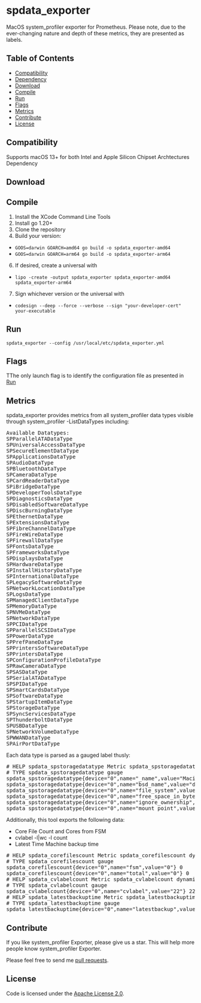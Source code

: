 # spdata_exporter
MacOS system_profiler exporter for Prometheus. Please note, due to the ever-changing nature and depth of these metrics, they are presented as labels.
## Table of Contents
- [Compatibility](#compatibility)
- [Dependency](#dependency)
- [Download](#download)
- [Compile](#compile)
- [Run](#run)
- [Flags](#flags)
- [Metrics](#metrics)
- [Contribute](#contribute)
- [License](#license)

Compatibility
-------------
Supports macOS 13+ for both Intel and Apple Silicon Chipset Archtectures
Dependency

Download
--------

Compile
-------
1. Install the XCode Command Line Tools
2. Install go 1.20+
3. Clone the repository
4. Build your version:
  - `GOOS=darwin GOARCH=amd64 go build -o spdata_exporter-amd64`
  - `GOOS=darwin GOARCH=arm64 go build -o spdata_exporter-arm64`
6. If desired, create a universal with
  - `lipo -create -output spdata_exporter spdata_exporter-amd64 spdata_exporter-arm64`
7. Sign whichever version or the universal with
  - `codesign --deep --force --verbose --sign "your-developer-cert" your-executable`

Run
---
```shell
spdata_exporter --config /usr/local/etc/spdata_exporter.yml
```

Flags
-----
TThe only launch flag is to identify the configuration file as presented in [Run](#run)

Metrics
-------
spdata_exporter provides metrics from all system_profiler data types visible through system_profiler -ListDataTypes including:
<pre>
Available Datatypes:
SPParallelATADataType
SPUniversalAccessDataType
SPSecureElementDataType
SPApplicationsDataType
SPAudioDataType
SPBluetoothDataType
SPCameraDataType
SPCardReaderDataType
SPiBridgeDataType
SPDeveloperToolsDataType
SPDiagnosticsDataType
SPDisabledSoftwareDataType
SPDiscBurningDataType
SPEthernetDataType
SPExtensionsDataType
SPFibreChannelDataType
SPFireWireDataType
SPFirewallDataType
SPFontsDataType
SPFrameworksDataType
SPDisplaysDataType
SPHardwareDataType
SPInstallHistoryDataType
SPInternationalDataType
SPLegacySoftwareDataType
SPNetworkLocationDataType
SPLogsDataType
SPManagedClientDataType
SPMemoryDataType
SPNVMeDataType
SPNetworkDataType
SPPCIDataType
SPParallelSCSIDataType
SPPowerDataType
SPPrefPaneDataType
SPPrintersSoftwareDataType
SPPrintersDataType
SPConfigurationProfileDataType
SPRawCameraDataType
SPSASDataType
SPSerialATADataType
SPSPIDataType
SPSmartCardsDataType
SPSoftwareDataType
SPStartupItemDataType
SPStorageDataType
SPSyncServicesDataType
SPThunderboltDataType
SPUSBDataType
SPNetworkVolumeDataType
SPWWANDataType
SPAirPortDataType
</pre>

Each data type is parsed as a gauged label thusly:
<pre>
# HELP spdata_spstoragedatatype Metric spdata_spstoragedatatype dynamically created
# TYPE spdata_spstoragedatatype gauge
spdata_spstoragedatatype{device="0",name="_name",value="Macintosh HD - Data"} 1
spdata_spstoragedatatype{device="0",name="bsd_name",value="disk1s1"} 1
spdata_spstoragedatatype{device="0",name="file_system",value="APFS"} 1
spdata_spstoragedatatype{device="0",name="free_space_in_bytes",value="1.877371875328e+12"} 1
spdata_spstoragedatatype{device="0",name="ignore_ownership",value="no"} 1
spdata_spstoragedatatype{device="0",name="mount_point",value="/System/Volumes/Data"} 1
</pre>

Additionally, this tool exports the following data:
- Core File Count and Cores from FSM
- cvlabel -l|wc -l count
- Latest Time Machine backup time
<pre>
# HELP spdata_corefilescount Metric spdata_corefilescount dynamically created
# TYPE spdata_corefilescount gauge
spdata_corefilescount{device="0",name="fsm",value="0"} 0
spdata_corefilescount{device="0",name="total",value="0"} 0
# HELP spdata_cvlabelcount Metric spdata_cvlabelcount dynamically created
# TYPE spdata_cvlabelcount gauge
spdata_cvlabelcount{device="0",name="cvlabel",value="22"} 22
# HELP spdata_latestbackuptime Metric spdata_latestbackuptime dynamically created
# TYPE spdata_latestbackuptime gauge
spdata_latestbackuptime{device="0",name="latestbackup",value="2024-02-19-111614"} 1
</pre>

Contribute
----------
If you like system_profiler Exporter, please give us a star. This will help more people know system_profiler Exporter.

Please feel free to send me [pull requests](https://github.com/rskgroup/spdata_exporter/pulls).

License
-------
Code is licensed under the [Apache License 2.0](https://github.com/danielqsj/kafka_exporter/blob/master/LICENSE).
